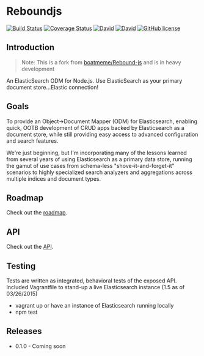 # Reboundjs

[![Build Status](https://travis-ci.org/LucioFranco/Reboundjs.svg?branch=master)](https://travis-ci.org/LucioFranco/Reboundjs) [![Coverage Status](https://coveralls.io/repos/LucioFranco/Reboundjs/badge.svg?branch=master&service=github)](https://coveralls.io/github/LucioFranco/Reboundjs?branch=master) [![David](https://img.shields.io/david/LucioFranco/Reboundjs.svg)](https://github.com/LucioFranco/Reboundjs) [![David](https://img.shields.io/david/dev/LucioFranco/Reboundjs.svg)](https://github.com/LucioFranco/Reboundjs) [![GitHub license](https://img.shields.io/github/license/LucioFranco/Reboundjs.svg)](https://github.com/LucioFranco/Reboundjs)

## Introduction

> Note: This is a fork from [boatmeme/Rebound-js](https://github.com/boatmeme/rebound-js) and is in heavy development

An ElasticSearch ODM for Node.js. Use ElasticSearch as your primary document store...Elastic connection!

## Goals

To provide an Object->Document Mapper (ODM) for Elasticsearch, enabling quick, OOTB development of CRUD apps backed by Elasticsearch as a document store, while still providing easy access to advanced configuration and search features.

We're just beginning, but I'm incorporating many of the lessons learned from several years of using Elasticsearch as a primary data store, running the gamut of use cases from schema-less "shove-it-and-forget-it" scenarios to highly specialized search analyzers and aggregations across multiple indices and document types.

## Roadmap

Check out the [roadmap](https://github.com/LucioFranco/Reboundjs/issues/1).

## API

Check out the [API](https://github.com/LucioFranco/Reboundjs/blob/master/API.md).

## Testing

Tests are written as integrated, behavioral tests of the exposed API. Included Vagrantfile to stand-up a live Elasticsearch instance (1.5 as of 03/26/2015)

* vagrant up or have an instance of Elasticsearch running locally
* npm test

## Releases

  - 0.1.0 - Coming soon
